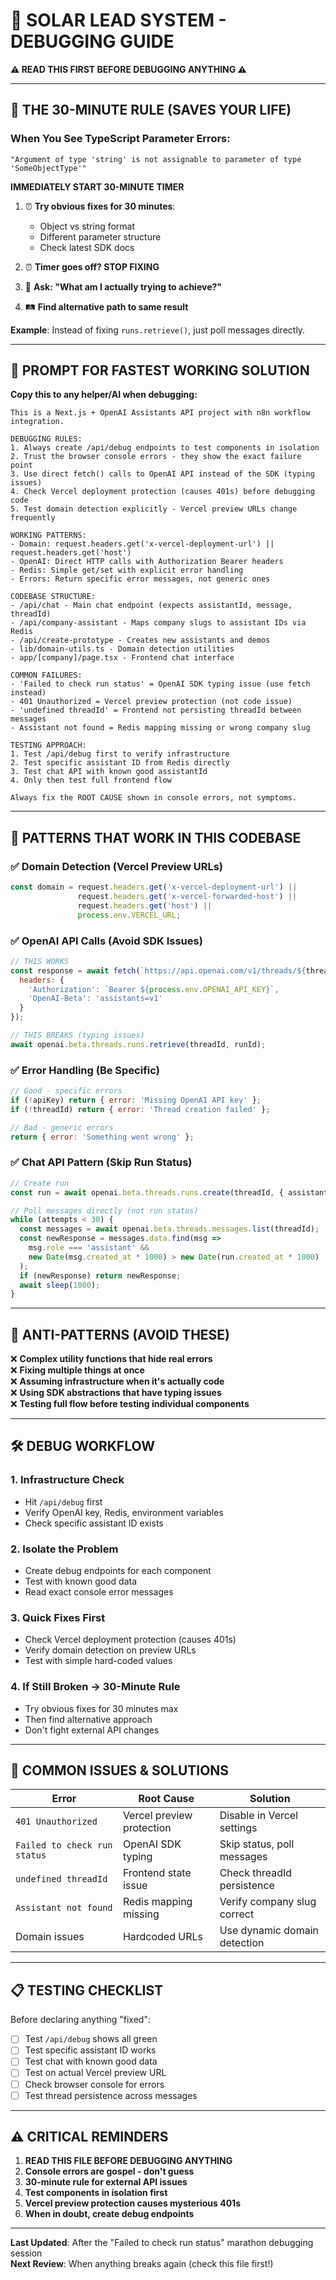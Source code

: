 # 🚨 SOLAR LEAD SYSTEM - DEBUGGING GUIDE
**⚠️ READ THIS FIRST BEFORE DEBUGGING ANYTHING ⚠️**

---

## 🎯 THE 30-MINUTE RULE (SAVES YOUR LIFE)

### When You See TypeScript Parameter Errors:
```
"Argument of type 'string' is not assignable to parameter of type 'SomeObjectType'"
```

**IMMEDIATELY START 30-MINUTE TIMER**

1. ⏰ **Try obvious fixes for 30 minutes**:
   - Object vs string format
   - Different parameter structure
   - Check latest SDK docs

2. ⏰ **Timer goes off? STOP FIXING**

3. 🤔 **Ask: "What am I actually trying to achieve?"**

4. 🛤️ **Find alternative path to same result**

**Example**: Instead of fixing `runs.retrieve()`, just poll messages directly.

---

## 🚀 PROMPT FOR FASTEST WORKING SOLUTION

**Copy this to any helper/AI when debugging:**

```
This is a Next.js + OpenAI Assistants API project with n8n workflow integration. 

DEBUGGING RULES:
1. Always create /api/debug endpoints to test components in isolation
2. Trust the browser console errors - they show the exact failure point
3. Use direct fetch() calls to OpenAI API instead of the SDK (typing issues)
4. Check Vercel deployment protection (causes 401s) before debugging code
5. Test domain detection explicitly - Vercel preview URLs change frequently

WORKING PATTERNS:
- Domain: request.headers.get('x-vercel-deployment-url') || request.headers.get('host')
- OpenAI: Direct HTTP calls with Authorization Bearer headers
- Redis: Simple get/set with explicit error handling
- Errors: Return specific error messages, not generic ones

CODEBASE STRUCTURE:
- /api/chat - Main chat endpoint (expects assistantId, message, threadId)
- /api/company-assistant - Maps company slugs to assistant IDs via Redis
- /api/create-prototype - Creates new assistants and demos
- lib/domain-utils.ts - Domain detection utilities
- app/[company]/page.tsx - Frontend chat interface

COMMON FAILURES:
- 'Failed to check run status' = OpenAI SDK typing issue (use fetch instead)
- 401 Unauthorized = Vercel preview protection (not code issue)
- 'undefined threadId' = Frontend not persisting threadId between messages
- Assistant not found = Redis mapping missing or wrong company slug

TESTING APPROACH:
1. Test /api/debug first to verify infrastructure
2. Test specific assistant ID from Redis directly  
3. Test chat API with known good assistantId
4. Only then test full frontend flow

Always fix the ROOT CAUSE shown in console errors, not symptoms.
```

---

## 🔧 PATTERNS THAT WORK IN THIS CODEBASE

### ✅ Domain Detection (Vercel Preview URLs)
```javascript
const domain = request.headers.get('x-vercel-deployment-url') ||
               request.headers.get('x-vercel-forwarded-host') ||
               request.headers.get('host') ||
               process.env.VERCEL_URL;
```

### ✅ OpenAI API Calls (Avoid SDK Issues)
```javascript
// THIS WORKS
const response = await fetch(`https://api.openai.com/v1/threads/${threadId}/messages`, {
  headers: { 
    'Authorization': `Bearer ${process.env.OPENAI_API_KEY}`,
    'OpenAI-Beta': 'assistants=v1'
  }
});

// THIS BREAKS (typing issues)
await openai.beta.threads.runs.retrieve(threadId, runId);
```

### ✅ Error Handling (Be Specific)
```javascript
// Good - specific errors
if (!apiKey) return { error: 'Missing OpenAI API key' };
if (!threadId) return { error: 'Thread creation failed' };

// Bad - generic errors
return { error: 'Something went wrong' };
```

### ✅ Chat API Pattern (Skip Run Status)
```javascript
// Create run
const run = await openai.beta.threads.runs.create(threadId, { assistant_id });

// Poll messages directly (not run status)
while (attempts < 30) {
  const messages = await openai.beta.threads.messages.list(threadId);
  const newResponse = messages.data.find(msg => 
    msg.role === 'assistant' && 
    new Date(msg.created_at * 1000) > new Date(run.created_at * 1000)
  );
  if (newResponse) return newResponse;
  await sleep(1000);
}
```

---

## 🚨 ANTI-PATTERNS (AVOID THESE)

❌ **Complex utility functions that hide real errors**  
❌ **Fixing multiple things at once**  
❌ **Assuming infrastructure when it's actually code**  
❌ **Using SDK abstractions that have typing issues**  
❌ **Testing full flow before testing individual components**

---

## 🛠️ DEBUG WORKFLOW

### 1. Infrastructure Check
- Hit `/api/debug` first
- Verify OpenAI key, Redis, environment variables
- Check specific assistant ID exists

### 2. Isolate the Problem
- Create debug endpoints for each component
- Test with known good data
- Read exact console error messages

### 3. Quick Fixes First
- Check Vercel deployment protection (causes 401s)
- Verify domain detection on preview URLs
- Test with simple hard-coded values

### 4. If Still Broken → 30-Minute Rule
- Try obvious fixes for 30 minutes max
- Then find alternative approach
- Don't fight external API changes

---

## 🎯 COMMON ISSUES & SOLUTIONS

| Error | Root Cause | Solution |
|-------|------------|----------|
| `401 Unauthorized` | Vercel preview protection | Disable in Vercel settings |
| `Failed to check run status` | OpenAI SDK typing | Skip status, poll messages |
| `undefined threadId` | Frontend state issue | Check threadId persistence |
| `Assistant not found` | Redis mapping missing | Verify company slug correct |
| Domain issues | Hardcoded URLs | Use dynamic domain detection |

---

## 📋 TESTING CHECKLIST

Before declaring anything "fixed":

- [ ] Test `/api/debug` shows all green
- [ ] Test specific assistant ID works
- [ ] Test chat with known good data
- [ ] Test on actual Vercel preview URL
- [ ] Check browser console for errors
- [ ] Test thread persistence across messages

---

## ⚠️ CRITICAL REMINDERS

1. **READ THIS FILE BEFORE DEBUGGING ANYTHING**
2. **Console errors are gospel - don't guess**
3. **30-minute rule for external API issues**
4. **Test components in isolation first**
5. **Vercel preview protection causes mysterious 401s**
6. **When in doubt, create debug endpoints**

---

**Last Updated**: After the "Failed to check run status" marathon debugging session  
**Next Review**: When anything breaks again (check this file first!) 